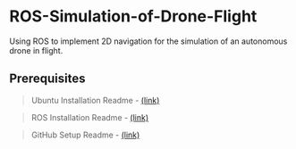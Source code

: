 # ROS-Simulation-of-Drone-Flight
Using ROS to implement 2D navigation for the simulation of an autonomous drone in flight.

## Prerequisites
> Ubuntu Installation Readme - [(link)](https://github.com/IEEE-NITK/ROS_Simulation_of_Drone_Flight/blob/main/Ubuntu_Installation_Virtual_Box.md/)   

> ROS Installation Readme - [(link)](https://github.com/IEEE-NITK/ROS_Simulation_of_Drone_Flight/blob/main/ROS_Installation.md/)   

> GitHub Setup Readme - [(link)](https://github.com/IEEE-NITK/ROS-Simulation-of-Drone-Flight/blob/main/GitHub_Setup.md/)
